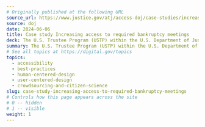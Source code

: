 ```yaml
---
# Originally published at the following URL
source_url: https://www.justice.gov/atj/access-doj/case-studies/increasing-access-required-bankruptcy-meetings
source: doj
date: 2024-06-06
title: Case study Increasing access to required bankruptcy meetings
deck: The U.S. Trustee Program (USTP) within the U.S. Department of Justice (DOJ) is responsible for overseeing the administration of bankruptcy cases and private trustees. Their mission is to promote the integrity and efficiency of the bankruptcy system for the benefit of all stakeholders–debtors, creditors, and the public. Learn about the USTP’s recent efforts and plans for increasing public access to Section 341 bankruptcy meetings, or initial “meetings of creditors”. These efforts include shifting to a virtual meeting structure, developing mock meeting videos, and revising guidance documents.
summary: The U.S. Trustee Program (USTP) within the U.S. Department of Justice (DOJ) is responsible for overseeing the administration of bankruptcy cases and private trustees. Their mission is to promote the integrity and efficiency of the bankruptcy system for the benefit of all stakeholders–debtors, creditors, and the public. Learn about the USTP’s recent efforts and plans for increasing public access to Section 341 bankruptcy meetings, or initial “meetings of creditors”. These efforts include shifting to a virtual meeting structure, developing mock meeting videos, and revising guidance documents.
# See all topics at https://digital.gov/topics
topics:
  - accessibility
  - best-practices
  - human-centered-design
  - user-centered-design
  - crowdsourcing-and-citizen-science
slug: case-study-increasing-access-to-required-bankruptcy-meetings
# Controls how this page appears across the site
# 0 -- hidden
# 1 -- visible
weight: 1
---
```

